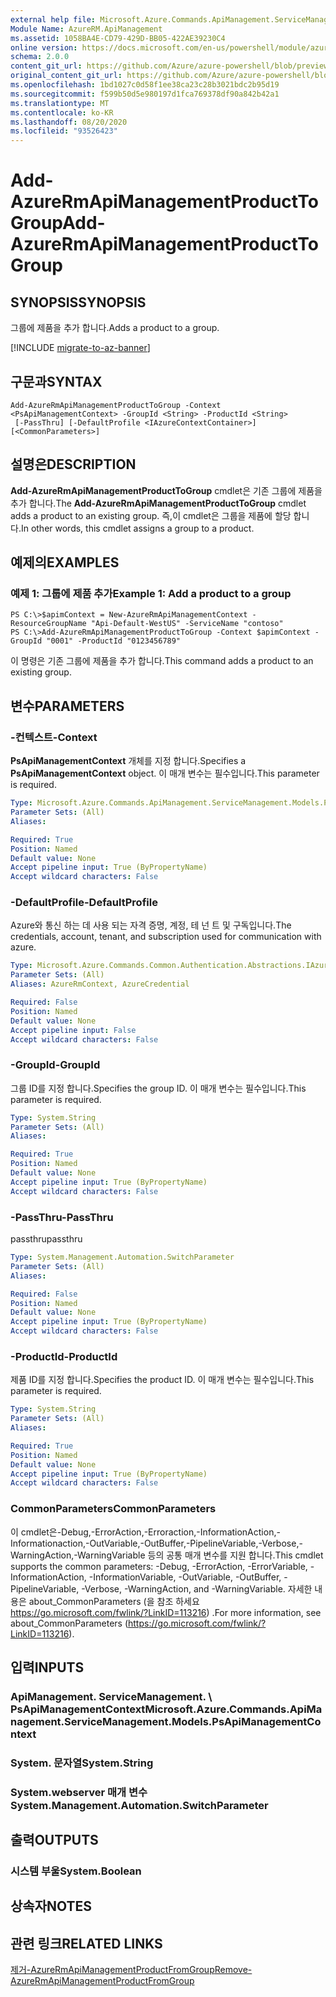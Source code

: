 ```yaml
---
external help file: Microsoft.Azure.Commands.ApiManagement.ServiceManagement.dll-Help.xml
Module Name: AzureRM.ApiManagement
ms.assetid: 1058BA4E-CD79-429D-BB05-422AE39230C4
online version: https://docs.microsoft.com/en-us/powershell/module/azurerm.apimanagement/add-azurermapimanagementproducttogroup
schema: 2.0.0
content_git_url: https://github.com/Azure/azure-powershell/blob/preview/src/ResourceManager/ApiManagement/Commands.ApiManagement/help/Add-AzureRmApiManagementProductToGroup.md
original_content_git_url: https://github.com/Azure/azure-powershell/blob/preview/src/ResourceManager/ApiManagement/Commands.ApiManagement/help/Add-AzureRmApiManagementProductToGroup.md
ms.openlocfilehash: 1bd1027c0d58f1ee38ca23c28b3021bdc2b95d19
ms.sourcegitcommit: f599b50d5e980197d1fca769378df90a842b42a1
ms.translationtype: MT
ms.contentlocale: ko-KR
ms.lasthandoff: 08/20/2020
ms.locfileid: "93526423"
---
```

# <span data-ttu-id="40da2-101">Add-AzureRmApiManagementProductToGroup</span><span class="sxs-lookup"><span data-stu-id="40da2-101">Add-AzureRmApiManagementProductToGroup</span></span>

## <span data-ttu-id="40da2-102">SYNOPSIS</span><span class="sxs-lookup"><span data-stu-id="40da2-102">SYNOPSIS</span></span>
<span data-ttu-id="40da2-103">그룹에 제품을 추가 합니다.</span><span class="sxs-lookup"><span data-stu-id="40da2-103">Adds a product to a group.</span></span>

[!INCLUDE [migrate-to-az-banner](../../includes/migrate-to-az-banner.md)]

## <span data-ttu-id="40da2-104">구문과</span><span class="sxs-lookup"><span data-stu-id="40da2-104">SYNTAX</span></span>

```
Add-AzureRmApiManagementProductToGroup -Context <PsApiManagementContext> -GroupId <String> -ProductId <String>
 [-PassThru] [-DefaultProfile <IAzureContextContainer>] [<CommonParameters>]
```

## <span data-ttu-id="40da2-105">설명은</span><span class="sxs-lookup"><span data-stu-id="40da2-105">DESCRIPTION</span></span>
<span data-ttu-id="40da2-106">**Add-AzureRmApiManagementProductToGroup** cmdlet은 기존 그룹에 제품을 추가 합니다.</span><span class="sxs-lookup"><span data-stu-id="40da2-106">The **Add-AzureRmApiManagementProductToGroup** cmdlet adds a product to an existing group.</span></span>
<span data-ttu-id="40da2-107">즉,이 cmdlet은 그룹을 제품에 할당 합니다.</span><span class="sxs-lookup"><span data-stu-id="40da2-107">In other words, this cmdlet assigns a group to a product.</span></span>

## <span data-ttu-id="40da2-108">예제의</span><span class="sxs-lookup"><span data-stu-id="40da2-108">EXAMPLES</span></span>

### <span data-ttu-id="40da2-109">예제 1: 그룹에 제품 추가</span><span class="sxs-lookup"><span data-stu-id="40da2-109">Example 1: Add a product to a group</span></span>
```
PS C:\>$apimContext = New-AzureRmApiManagementContext -ResourceGroupName "Api-Default-WestUS" -ServiceName "contoso"
PS C:\>Add-AzureRmApiManagementProductToGroup -Context $apimContext -GroupId "0001" -ProductId "0123456789"
```

<span data-ttu-id="40da2-110">이 명령은 기존 그룹에 제품을 추가 합니다.</span><span class="sxs-lookup"><span data-stu-id="40da2-110">This command adds a product to an existing group.</span></span>

## <span data-ttu-id="40da2-111">변수</span><span class="sxs-lookup"><span data-stu-id="40da2-111">PARAMETERS</span></span>

### <span data-ttu-id="40da2-112">-컨텍스트</span><span class="sxs-lookup"><span data-stu-id="40da2-112">-Context</span></span>
<span data-ttu-id="40da2-113">**PsApiManagementContext** 개체를 지정 합니다.</span><span class="sxs-lookup"><span data-stu-id="40da2-113">Specifies a **PsApiManagementContext** object.</span></span>
<span data-ttu-id="40da2-114">이 매개 변수는 필수입니다.</span><span class="sxs-lookup"><span data-stu-id="40da2-114">This parameter is required.</span></span>

```yaml
Type: Microsoft.Azure.Commands.ApiManagement.ServiceManagement.Models.PsApiManagementContext
Parameter Sets: (All)
Aliases:

Required: True
Position: Named
Default value: None
Accept pipeline input: True (ByPropertyName)
Accept wildcard characters: False
```

### <span data-ttu-id="40da2-115">-DefaultProfile</span><span class="sxs-lookup"><span data-stu-id="40da2-115">-DefaultProfile</span></span>
<span data-ttu-id="40da2-116">Azure와 통신 하는 데 사용 되는 자격 증명, 계정, 테 넌 트 및 구독입니다.</span><span class="sxs-lookup"><span data-stu-id="40da2-116">The credentials, account, tenant, and subscription used for communication with azure.</span></span>

```yaml
Type: Microsoft.Azure.Commands.Common.Authentication.Abstractions.IAzureContextContainer
Parameter Sets: (All)
Aliases: AzureRmContext, AzureCredential

Required: False
Position: Named
Default value: None
Accept pipeline input: False
Accept wildcard characters: False
```

### <span data-ttu-id="40da2-117">-GroupId</span><span class="sxs-lookup"><span data-stu-id="40da2-117">-GroupId</span></span>
<span data-ttu-id="40da2-118">그룹 ID를 지정 합니다.</span><span class="sxs-lookup"><span data-stu-id="40da2-118">Specifies the group ID.</span></span>
<span data-ttu-id="40da2-119">이 매개 변수는 필수입니다.</span><span class="sxs-lookup"><span data-stu-id="40da2-119">This parameter is required.</span></span>

```yaml
Type: System.String
Parameter Sets: (All)
Aliases:

Required: True
Position: Named
Default value: None
Accept pipeline input: True (ByPropertyName)
Accept wildcard characters: False
```

### <span data-ttu-id="40da2-120">-PassThru</span><span class="sxs-lookup"><span data-stu-id="40da2-120">-PassThru</span></span>
<span data-ttu-id="40da2-121">passthru</span><span class="sxs-lookup"><span data-stu-id="40da2-121">passthru</span></span>

```yaml
Type: System.Management.Automation.SwitchParameter
Parameter Sets: (All)
Aliases:

Required: False
Position: Named
Default value: None
Accept pipeline input: True (ByPropertyName)
Accept wildcard characters: False
```

### <span data-ttu-id="40da2-122">-ProductId</span><span class="sxs-lookup"><span data-stu-id="40da2-122">-ProductId</span></span>
<span data-ttu-id="40da2-123">제품 ID를 지정 합니다.</span><span class="sxs-lookup"><span data-stu-id="40da2-123">Specifies the product ID.</span></span>
<span data-ttu-id="40da2-124">이 매개 변수는 필수입니다.</span><span class="sxs-lookup"><span data-stu-id="40da2-124">This parameter is required.</span></span>

```yaml
Type: System.String
Parameter Sets: (All)
Aliases:

Required: True
Position: Named
Default value: None
Accept pipeline input: True (ByPropertyName)
Accept wildcard characters: False
```

### <span data-ttu-id="40da2-125">CommonParameters</span><span class="sxs-lookup"><span data-stu-id="40da2-125">CommonParameters</span></span>
<span data-ttu-id="40da2-126">이 cmdlet은-Debug,-ErrorAction,-Erroraction,-InformationAction,-Informationaction,-OutVariable,-OutBuffer,-PipelineVariable,-Verbose,-WarningAction,-WarningVariable 등의 공통 매개 변수를 지원 합니다.</span><span class="sxs-lookup"><span data-stu-id="40da2-126">This cmdlet supports the common parameters: -Debug, -ErrorAction, -ErrorVariable, -InformationAction, -InformationVariable, -OutVariable, -OutBuffer, -PipelineVariable, -Verbose, -WarningAction, and -WarningVariable.</span></span> <span data-ttu-id="40da2-127">자세한 내용은 about_CommonParameters (을 참조 하세요 https://go.microsoft.com/fwlink/?LinkID=113216) .</span><span class="sxs-lookup"><span data-stu-id="40da2-127">For more information, see about_CommonParameters (https://go.microsoft.com/fwlink/?LinkID=113216).</span></span>

## <span data-ttu-id="40da2-128">입력</span><span class="sxs-lookup"><span data-stu-id="40da2-128">INPUTS</span></span>

### <span data-ttu-id="40da2-129">ApiManagement. ServiceManagement. \ PsApiManagementContext</span><span class="sxs-lookup"><span data-stu-id="40da2-129">Microsoft.Azure.Commands.ApiManagement.ServiceManagement.Models.PsApiManagementContext</span></span>

### <span data-ttu-id="40da2-130">System. 문자열</span><span class="sxs-lookup"><span data-stu-id="40da2-130">System.String</span></span>

### <span data-ttu-id="40da2-131">System.webserver 매개 변수</span><span class="sxs-lookup"><span data-stu-id="40da2-131">System.Management.Automation.SwitchParameter</span></span>

## <span data-ttu-id="40da2-132">출력</span><span class="sxs-lookup"><span data-stu-id="40da2-132">OUTPUTS</span></span>

### <span data-ttu-id="40da2-133">시스템 부울</span><span class="sxs-lookup"><span data-stu-id="40da2-133">System.Boolean</span></span>

## <span data-ttu-id="40da2-134">상속자</span><span class="sxs-lookup"><span data-stu-id="40da2-134">NOTES</span></span>

## <span data-ttu-id="40da2-135">관련 링크</span><span class="sxs-lookup"><span data-stu-id="40da2-135">RELATED LINKS</span></span>

[<span data-ttu-id="40da2-136">제거-AzureRmApiManagementProductFromGroup</span><span class="sxs-lookup"><span data-stu-id="40da2-136">Remove-AzureRmApiManagementProductFromGroup</span></span>](./Remove-AzureRmApiManagementProductFromGroup.md)


